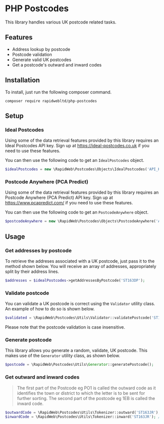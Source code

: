 # PHP Postcodes

This library handles various UK postcode related tasks.

## Features

* Address lookup by postcode
* Postcode validation
* Generate valid UK postcodes
* Get a postcode's outward and inward codes

## Installation

To install, just run the following composer command.

`composer require rapidwebltd/php-postcodes`

## Setup

### Ideal Postcodes

Using some of the data retrieval features provided by this library requires an Ideal Postcodes 
API key. Sign up at https://ideal-postcodes.co.uk if you need to use these features.

You can then use the following code to get an `IdealPostcodes` object.

```php
$idealPostcodes = new \RapidWeb\Postcodes\Objects\IdealPostcodes('API_KEY');
```


### Postcode Anywhere (PCA Predict) 

Using some of the data retrieval features provided by this library requires an Postcode Anywhere (PCA Predict) 
API key. Sign up at https://www.pcapredict.com/ if you need to use these features.

You can then use the following code to get an `PostcodeAnywhere` object.

```php
$postcodeAnywhere = new \RapidWeb\Postcodes\Objects\PostcodeAnywhere('API_KEY');
```

## Usage

### Get addresses by postcode

To retrieve the addreses associated with a UK postcode, just pass it to the method shown below. 
You will receive an array of addresses, appropriately split by their address lines.

```php
$addresses = $idealPostcodes->getAddressesByPostcode('ST163DP');
```

### Validate postcode

You can validate a UK postcode is correct using the `Validator` utility class. An example of 
how to do so is shown below.

```php
$validated = \RapidWeb\Postcodes\Utils\Validator::validatePostcode('ST163DP');
```

Please note that the postcode validation is case insensitive.

### Generate postcode

This library allows you generate a random, validate, UK postcode. This makes use of the
`Generator` utility class, as shown below.

```php
$postcode = \RapidWeb\Postcodes\Utils\Generator::generatePostcode();
```

### Get outward and inward codes

> The first part of the Postcode eg PO1 is called the outward code as it identifies the town or district to which the letter is to be sent for further sorting. The second part of the postcode eg 1EB is called the inward code.

```php
$outwardCode = \RapidWeb\Postcodes\Utils\Tokenizer::outward('ST163JR'); // Returns ST16
$inwardCode = \RapidWeb\Postcodes\Utils\Tokenizer::inward('ST163JR'); // Returns 3JR
```

